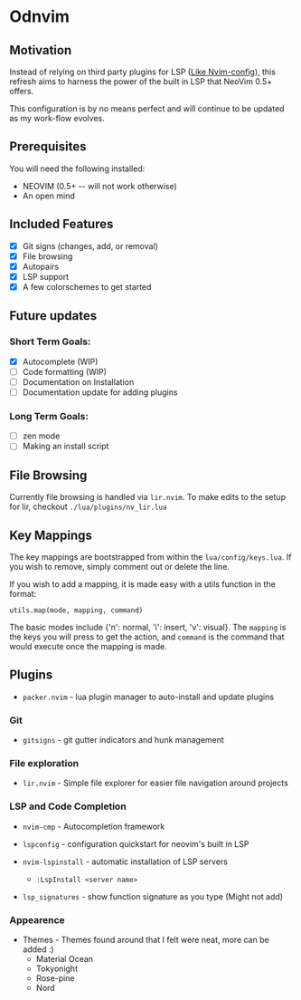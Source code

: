 # Odnvim

## Motivation

Instead of relying on third party plugins for LSP ([Like Nvim-config](https://github.com/OkelleyDevelopment/Nvim-Config)),
this refresh aims to harness the power of the built in LSP that NeoVim 0.5+ offers.

This configuration is by no means perfect and will continue to be updated as my work-flow
evolves.

## Prerequisites

You will need the following installed:

- NEOVIM (0.5+ -- will not work otherwise)
- An open mind

## Included Features

- [x] Git signs (changes, add, or removal)
- [x] File browsing
- [x] Autopairs
- [x] LSP support
- [x] A few colorschemes to get started

## Future updates

### Short Term Goals:

- [x] Autocomplete (WIP)
- [ ] Code formatting (WIP)
- [ ] Documentation on Installation
- [ ] Documentation update for adding plugins

### Long Term Goals:

- [ ] zen mode
- [ ] Making an install script

## File Browsing

Currently file browsing is handled via `lir.nvim`. To make edits to the setup
for lir, checkout `./lua/plugins/nv_lir.lua`

## Key Mappings

The key mappings are bootstrapped from within the `lua/config/keys.lua`. If you
wish to remove, simply comment out or delete the line.

If you wish to add a mapping, it is made easy with a utils function in the format:

```
utils.map(mode, mapping, command)
```

The basic modes include {'n': normal, 'i': insert, 'v': visual}. The `mapping` is the
keys you will press to get the action, and `command` is the command that would execute once
the mapping is made.

## Plugins

- `packer.nvim` - lua plugin manager to auto-install and update plugins

### Git

- `gitsigns` - git gutter indicators and hunk management

### File exploration

- `lir.nvim` - Simple file explorer for easier file navigation around projects

### LSP and Code Completion

- `nvim-cmp` - Autocompletion framework

- `lspconfig` - configuration quickstart for neovim's built in LSP

- `nvim-lspinstall` - automatic installation of LSP servers

  - `:LspInstall <server name>`

- `lsp_signatures` - show function signature as you type (Might not add)

### Appearence

- Themes - Themes found around that I felt were neat, more can be added :)
  - Material Ocean
  - Tokyonight
  - Rose-pine
  - Nord
